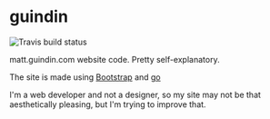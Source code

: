 guindin
=======
![Travis build status](https://travis-ci.org/mguindin/guindin.svg?branch=master)

matt.guindin.com website code.  Pretty self-explanatory.

The site is made using [Bootstrap](http://getbootstrap.com) and [go](http://golang.org)

I'm a web developer and not a designer, so my site may not be that
aesthetically pleasing, but I'm trying to improve that.
